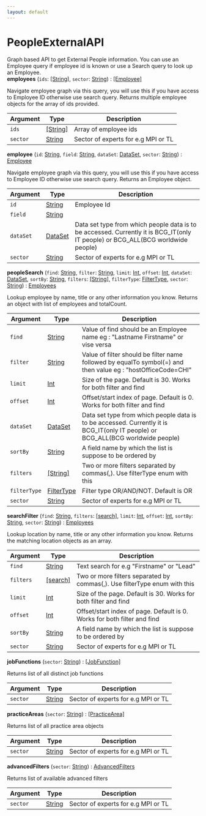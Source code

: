 ```yaml
---
layout: default
---
```

# PeopleExternalAPI
Graph based API to get External People information. You can use an Employee query if employee id is known or use a Search query to look up an Employee.<br />
**employees** (`ids`: [[String]](scalar#string), `sector`: [String](scalar#string)) : [[Employee]](object#employee)

Navigate employee graph via this query, you will use this if you have access to Employee ID otherwise use search query. Returns multiple employee objects for the array of ids provided.

| Argument  | Type               | Description      |
| --------- | ------------------ | ---------------- |
| `ids` | [[String]](scalar#string) | Array of employee ids |
| `sector` | [String](scalar#string) | Sector of experts for e.g MPI or TL |

**employee** (`id`: [String](scalar#string), `field`: [String](scalar#string), `dataSet`: [DataSet](enum#dataset), `sector`: [String](scalar#string)) : [Employee](object#employee)

Navigate employee graph via this query, you will use this if you have access to Employee ID otherwise use search query. Returns an Employee object.

| Argument  | Type               | Description      |
| --------- | ------------------ | ---------------- |
| `id` | [String](scalar#string) | Employee Id |
| `field` | [String](scalar#string) |  |
| `dataSet` | [DataSet](enum#dataset) | Data set type from which people data is to be accessed. Currently it is BCG_IT(only IT people) or BCG_ALL(BCG worldwide people) |
| `sector` | [String](scalar#string) | Sector of experts for e.g MPI or TL |

**peopleSearch** (`find`: [String](scalar#string), `filter`: [String](scalar#string), `limit`: [Int](scalar#int), `offset`: [Int](scalar#int), `dataSet`: [DataSet](enum#dataset), `sortBy`: [String](scalar#string), `filters`: [[String]](scalar#string), `filterType`: [FilterType](enum#filtertype), `sector`: [String](scalar#string)) : [Employees](object#employees)

Lookup employee by name, title or any other information you know. Returns an object with list of employees and totalCount.

| Argument  | Type               | Description      |
| --------- | ------------------ | ---------------- |
| `find` | [String](scalar#string) | Value of find should be an Employee name eg : "Lastname Firstname" or vise versa |
| `filter` | [String](scalar#string) | Value of filter should be filter name followed by equalTo symbol(=) and then value eg : "hostOfficeCode=CHI" |
| `limit` | [Int](scalar#int) | Size of the page. Default is 30. Works for both filter and find |
| `offset` | [Int](scalar#int) | Offset/start index of page. Default is 0. Works for both filter and find |
| `dataSet` | [DataSet](enum#dataset) | Data set type from which people data is to be accessed. Currently it is BCG_IT(only IT people) or BCG_ALL(BCG worldwide people) |
| `sortBy` | [String](scalar#string) | A field name by which the list is suppose to be ordered by |
| `filters` | [[String]](scalar#string) | Two or more filters separated by commas(,). Use filterType enum with this |
| `filterType` | [FilterType](enum#filtertype) | Filter type OR/AND/NOT. Default is OR |
| `sector` | [String](scalar#string) | Sector of experts for e.g MPI or TL |

**searchFilter** (`find`: [String](scalar#string), `filters`: [[search]](search), `limit`: [Int](scalar#int), `offset`: [Int](scalar#int), `sortBy`: [String](scalar#string), `sector`: [String](scalar#string)) : [Employees](object#employees)

Lookup location by name, title or any other information you know. Returns the matching location objects as an array.

| Argument  | Type               | Description      |
| --------- | ------------------ | ---------------- |
| `find` | [String](scalar#string) | Text search for e.g "Firstname" or "Lead" |
| `filters` | [[search]](search) | Two or more filters separated by commas(,). Use filterType enum with this |
| `limit` | [Int](scalar#int) | Size of the page. Default is 30. Works for both filter and find |
| `offset` | [Int](scalar#int) | Offset/start index of page. Default is 0. Works for both filter and find |
| `sortBy` | [String](scalar#string) | A field name by which the list is suppose to be ordered by |
| `sector` | [String](scalar#string) | Sector of experts for e.g MPI or TL |

**jobFunctions** (`sector`: [String](scalar#string)) : [[JobFunction]](object#jobfunction)

Returns list of all distinct job functions

| Argument  | Type               | Description      |
| --------- | ------------------ | ---------------- |
| `sector` | [String](scalar#string) | Sector of experts for e.g MPI or TL |

**practiceAreas** (`sector`: [String](scalar#string)) : [[PracticeArea]](object#practicearea)

Returns list of all practice area objects

| Argument  | Type               | Description      |
| --------- | ------------------ | ---------------- |
| `sector` | [String](scalar#string) | Sector of experts for e.g MPI or TL |

**advancedFilters** (`sector`: [String](scalar#string)) : [AdvancedFilters](object#advancedfilters)

Returns list of available advanced filters <br />

| Argument  | Type               | Description      |
| --------- | ------------------ | ---------------- |
| `sector` | [String](scalar#string) | Sector of experts for e.g MPI or TL |


